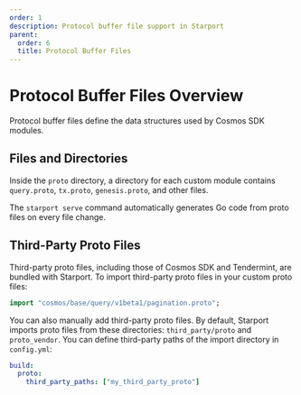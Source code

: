 ```yaml
---
order: 1
description: Protocol buffer file support in Starport
parent:
  order: 6
  title: Protocol Buffer Files
---
```


# Protocol Buffer Files Overview

Protocol buffer files define the data structures used by Cosmos SDK modules.

## Files and Directories

Inside the `proto` directory, a directory for each custom module contains `query.proto`, `tx.proto`, `genesis.proto`, and other files.

The `starport serve` command automatically generates Go code from proto files on every file change.

## Third-Party Proto Files

Third-party proto files, including those of Cosmos SDK and Tendermint, are bundled with Starport. To import third-party proto files in your custom proto files:

```proto
import "cosmos/base/query/v1beta1/pagination.proto";
```

You can also manually add third-party proto files. By default, Starport imports proto files from these directories: `third_party/proto` and `proto_vendor`. You can define third-party paths of the import directory in `config.yml`:

```yaml
build:
  proto:
    third_party_paths: ["my_third_party_proto"]
```
